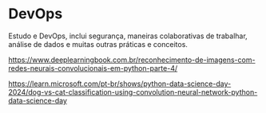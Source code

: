 # DevOps
Estudo e DevOps, inclui segurança, maneiras colaborativas de trabalhar, análise de dados e muitas outras práticas e conceitos.

https://www.deeplearningbook.com.br/reconhecimento-de-imagens-com-redes-neurais-convolucionais-em-python-parte-4/

https://learn.microsoft.com/pt-br/shows/python-data-science-day-2024/dog-vs-cat-classification-using-convolution-neural-network-python-data-science-day
